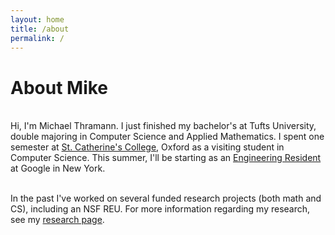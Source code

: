 ```yaml
---
layout: home
title: /about
permalink: /
---
```


# About Mike

<br />Hi, I'm Michael Thramann. I just finished my bachelor's at Tufts University, double majoring in Computer Science and Applied Mathematics. I spent one semester at [St. Catherine's College](https://www.stcatz.ox.ac.uk/), Oxford as a visiting student in Computer Science. This summer, I'll be starting as an [Engineering Resident](https://www.google.com/about/careers/students/engres.html) at Google in New York.

<br />In the past I've worked on several funded research projects (both math and CS), including an NSF REU. For more information regarding my research, see my [research page](/research).
